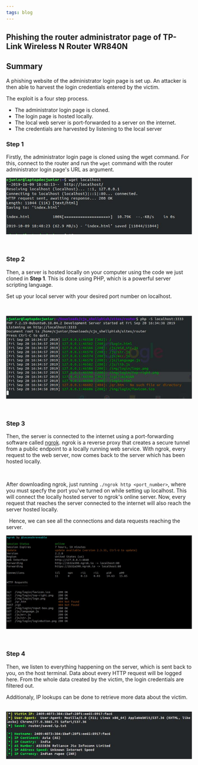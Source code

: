```yaml
---
tags: blog
---
```



## Phishing the router administrator page of TP-Link Wireless N Router WR840N


## Summary
A phishing website of the administrator login page is set up. An attacker is then able to harvest the login credentials entered by the victim.
&nbsp;

The exploit is a four step process.

  * The administrator login page is cloned.
  * The login page is hosted locally.
  * The local web server is port-forwarded to a server on the internet.
  * The credentials are harvested by listening to the local server

### Step 1
Firstly, the administrator login page is cloned using the wget command.
For this, connect to the router and run the ``wget`` command with the router administrator login page's URL as argument.

![shot1](/images/11.jpg)

&nbsp;

### Step 2
Then, a server is hosted locally on your computer using the code we just cloned in **Step 1**. This is done using PHP, which is a powerful server scripting language.

Set up your local server with your desired port number on localhost.

&nbsp;

![shot2](/images/22.jpg) 

&nbsp;

### Step 3
Then, the server is connected to the internet using a port-forwarding software called [ngrok](ngrok.io). ngrok is a reverse proxy that creates a secure tunnel from a public endpoint to a locally running web service. With ngrok, every request to the web server, now comes back to the server which has been hosted locally. 

&nbsp;

After downloading ngrok, just running ``./ngrok http <port_number>``, where you must specfy the port you've turned on while setting up localhost. This will connect the locally hosted server to ngrok's online server.
Now, every request that reaches the server connected to the internet will also reach the server hosted locally.

&nbsp;
Hence, we can see all the connections and data requests reaching the server.

![shot2](/images/ngrok.jpg) 

&nbsp;
### Step 4

Then, we listen to everything happening on the server, which is sent back to you, on the host terminal. Data about every HTTP request will be logged here. From the whole data created by the victim, the login credentials are filtered out.

Additionaly, IP lookups can be done to retrieve more data about the victim.

&nbsp;
![shot3](/images/33.jpg)
